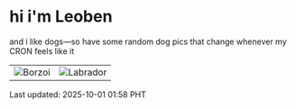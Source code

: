 # hi i'm Leoben

and i like dogs—so have some random dog pics that change whenever my CRON feels like it

|  |  |
|--------|----------|
| ![Borzoi](https://random-dog-vercel.vercel.app/api/random-borzoi?v=1759255106) | ![Labrador](https://random-dog-vercel.vercel.app/api/random-labrador?v=1759255106) |

Last updated: 2025-10-01 01:58 PHT

